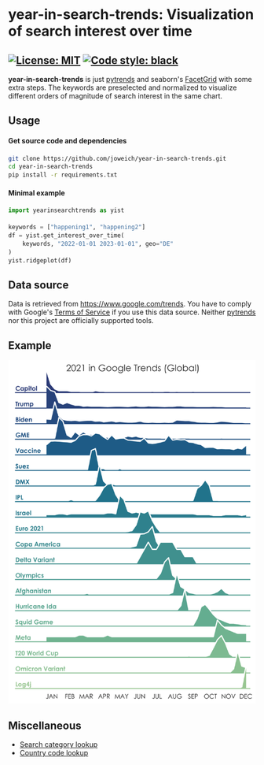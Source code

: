 # year-in-search-trends: Visualization of search interest over time

[![License: MIT](https://img.shields.io/badge/License-MIT-yellow.svg)](https://opensource.org/licenses/MIT)
[![Code style: black](https://img.shields.io/badge/code%20style-black-000000.svg)](https://github.com/psf/black)
---

**year-in-search-trends** is just [pytrends](https://github.com/GeneralMills/pytrends) and seaborn's [FacetGrid](https://seaborn.pydata.org/generated/seaborn.FacetGrid.html) with some extra steps.
The keywords are preselected and normalized to visualize different orders of magnitude of search interest in the same chart.

## Usage
#### Get source code and dependencies
```sh
git clone https://github.com/joweich/year-in-search-trends.git
cd year-in-search-trends
pip install -r requirements.txt
```
#### Minimal example
```python
import yearinsearchtrends as yist

keywords = ["happening1", "happening2"]
df = yist.get_interest_over_time(
    keywords, "2022-01-01 2023-01-01", geo="DE"
)
yist.ridgeplot(df)
```

## Data source
Data is retrieved from https://www.google.com/trends. You have to comply with Google's [Terms of Service](https://support.google.com/trends/answer/4365538?hl=en) if you use this data source. Neither [pytrends](https://github.com/GeneralMills/pytrends) nor this project are officially supported tools.

## Example
![Example](example.png)

## Miscellaneous
- [Search category lookup](https://github.com/pat310/google-trends-api/wiki/Google-Trends-Categories)
- [Country code lookup](https://en.wikipedia.org/wiki/List_of_ISO_3166_country_codes)